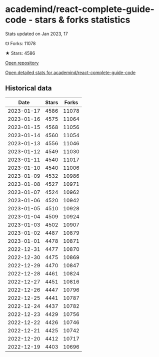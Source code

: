 # academind/react-complete-guide-code - stars & forks statistics

Stats updated on Jan 2023, 17

☋ Forks: 11078

★ Stars: 4586

[Open repository](https://github.com/academind/react-complete-guide-code)

[Open detailed stats for academind/react-complete-guide-code](https://reviewgithub.com/rep/academind/react-complete-guide-code)

## Historical data
| Date | Stars | Forks |
|------|-------|-------|
| 2023-01-17 | 4586 | 11078 | 
| 2023-01-16 | 4575 | 11064 | 
| 2023-01-15 | 4568 | 11056 | 
| 2023-01-14 | 4560 | 11054 | 
| 2023-01-13 | 4556 | 11046 | 
| 2023-01-12 | 4549 | 11030 | 
| 2023-01-11 | 4540 | 11017 | 
| 2023-01-10 | 4540 | 11006 | 
| 2023-01-09 | 4532 | 10986 | 
| 2023-01-08 | 4527 | 10971 | 
| 2023-01-07 | 4524 | 10962 | 
| 2023-01-06 | 4520 | 10942 | 
| 2023-01-05 | 4510 | 10928 | 
| 2023-01-04 | 4509 | 10924 | 
| 2023-01-03 | 4502 | 10907 | 
| 2023-01-02 | 4487 | 10879 | 
| 2023-01-01 | 4478 | 10871 | 
| 2022-12-31 | 4477 | 10870 | 
| 2022-12-30 | 4475 | 10869 | 
| 2022-12-29 | 4470 | 10847 | 
| 2022-12-28 | 4461 | 10824 | 
| 2022-12-27 | 4451 | 10816 | 
| 2022-12-26 | 4447 | 10796 | 
| 2022-12-25 | 4441 | 10787 | 
| 2022-12-24 | 4437 | 10782 | 
| 2022-12-23 | 4429 | 10756 | 
| 2022-12-22 | 4426 | 10746 | 
| 2022-12-21 | 4425 | 10742 | 
| 2022-12-20 | 4412 | 10717 | 
| 2022-12-19 | 4403 | 10696 | 

